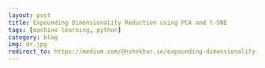 ```yaml
---
layout: post
title: Expounding Dimensionality Reduction using PCA and t-SNE
tags: [machine learning, python]
category: blog
img: dr.jpg
redirect_to: https://medium.com/@hshekhar.in/expounding-dimensionality-reduction-using-pca-and-t-sne-db7ab3924ccd
---
```

